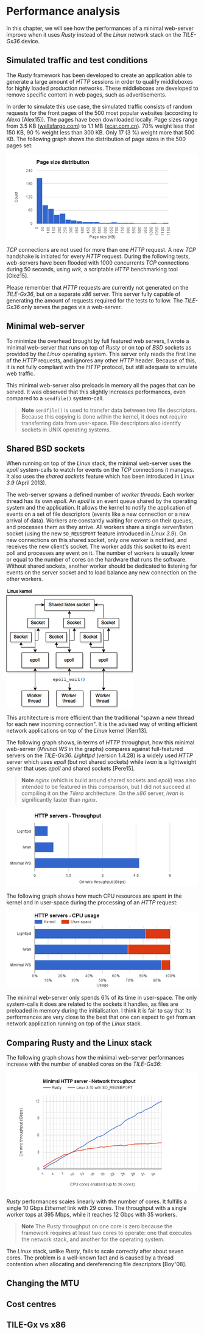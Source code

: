 # Performance analysis

In this chapter, we will see how the performances of a minimal web-server
improve when it uses *Rusty* instead of the *Linux* network stack on the 
*TILE-Gx36* device.

## Simulated traffic and test conditions

The *Rusty* framework has been developed to create an application able to
generate a large amount of *HTTP* sessions in order to qualify middleboxes for
highly loaded production networks. These middleboxes are developed to remove
specific content in web pages, such as advertisements.

In order to simulate this use case, the simulated traffic consists of random
requests for the front pages of the 500 most popular websites (according to
*Alexa* [Alex15]). The pages have been downloaded locally. Page sizes range from
3.5 KB ([wellsfargo.com](http://wellsfargo.com)) to 1.1 MB
([xcar.com.cn](http://xcar.com.cn)). 70% weight less that 150 KB, 90 % weight
less than 300 KB. Only 17 (3 %) weight more that 500 KB. The following graph
shows the distribution of page sizes in the 500 pages set:

![Page size distribution](img/page_sizes.png)

*TCP* connections are not used for more than one *HTTP* request. A new *TCP*
handshake is initiated for every *HTTP* request. During the following tests,
web-servers have been flooded with 1000 concurrents *TCP* connections during 50 
seconds, using *wrk*, a scriptable *HTTP* benchmarking tool [Gloz15].

Please remember that *HTTP* requests are currently not generated on the
*TILE-Gx36*, but on a separate *x86* server. This server fully capable of
generating the amount of requests required for the tests to follow. The
*TILE-Gx36* only serves the pages via a web-server.

## Minimal web-server

To minimize the overhead brought by full featured web servers, I wrote a
minimal web-server that runs on top of *Rusty* or on top of *BSD* sockets as
provided by the *Linux* operating system. This server only reads the first line
of the *HTTP* requests, and ignores any other *HTTP* header. Because of this, it
is not fully compliant with the *HTTP* protocol, but still adequate to simulate
web traffic.

This minimal web-server also preloads in memory all the pages that can be
served. It was observed that this slightly increases performances, even 
compared to a `sendfile()` system-call.

> **Note** `sendfile()` is used to transfer data between two file descriptors.
> Because this copying is done within the kernel, it does not require
> transferring data from user-space. File descriptors also identify sockets
> in UNIX operating systems.

## Shared BSD sockets

When running on top of the *Linux* stack, the minimal web-server uses the
*epoll* system-calls to watch for events on the *TCP* connections it manages. 
It also uses the *shared sockets* feature which has been introduced in *Linux 
3.9* (April 2013). 

The web-server spwans a defined number of *worker threads*. Each worker thread
has its own *epoll*. An *epoll* is an event queue shared by the operating system
and the application. It allows the kernel to notify the application of events
on a set of file descriptors (events like a new connection or a new arrival of
data). Workers are constantly waiting for events on their queues, and processes
them as they arrive. All workers share a single server/listen socket (using the
new `SO_REUSEPORT` feature introduced in *Linux 3.9*). On new connections on
this shared socket, only one worker is notified, and receives the new client's
socket. The worker adds this socket to its event poll and processes any
event on it. The number of workers is usually lower or equal to the number of
cores on the hardware that runs the software. Without shared sockets, another
worker should be dedicated to listening for events on the server socket and to
load balance any new connection on the other workers.

![Shared sockets and epoll](img/linux_reuse_epoll.png)

This architecture is more efficient than the traditional "spawn a new thread
for each new incoming connection". It is the advised way of writing efficient
network applications on top of the *Linux* kernel [Kerr13].

The following graph shows, in terms of *HTTP* throughput, how this minimal
web-server (*Mininal WS* in the graphs) compares against full-featured servers
on the *TILE-Gx36*. *Lighttpd* (version 1.4.28) is a widely used *HTTP* server 
which uses *epoll* (but not shared sockets) while *lwan* is a lightweight server 
that uses *epoll* and shared sockets [Pere15].

> **Note**
> *nginx* (which is build around shared sockets and *epoll*) was also intended
> to be featured in this comparison, but I did not succeed at compiling it on
> the *Tilera* architecture. On the *x86* server, *lwan* is significantly
> faster than *nginx*.

![Comparison of server throughput](img/comparison_servers_throughput.png)

The following graph shows how much CPU resources are spent in the kernel and in
user-space during the processing of an *HTTP* request:

![Comparison of server CPU time](img/comparison_servers_cpu_time.png)

The minimal web-server only spends 6% of its time in user-space. The only
system-calls it does are related to the sockets it handles, as files are
preloaded in memory during the initialisation. I think it is fair to say that
its performances are very close to the best that one can expect to get from an
network application running on top of the *Linux* stack.

## Comparing Rusty and the Linux stack

The following graph shows how the minimal web-server performances increase with
the number of enabled cores on the *TILE-Gx36*:

![Performances and scalability](img/scalability.png)

*Rusty* performances scales linearly with the number of cores. It fulfills a
single 10 Gbps *Ethernet* link with 29 cores. The throughput with a single
worker tops at 395 Mbps, while it reaches 12 Gbps with 35 workers.

> **Note** The *Rusty* throughput on one core is zero because the framework
> requires at least two cores to operate: one that executes the network stack,
> and another for the operating system.

The *Linux* stack, unlike *Rusty*, fails to scale correctly after about seven
cores. The problem is a well-known fact and is caused by a thread contention 
when allocating and dereferencing file descriptors [Boy⁺08].

## Changing the MTU

## Cost centres

## TILE-Gx vs x86
